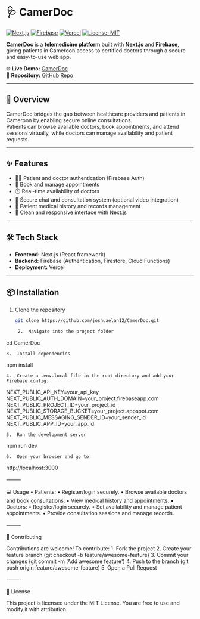 
# 🩺 CamerDoc

[![Next.js](https://img.shields.io/badge/Next.js-14-black?logo=next.js)](https://nextjs.org/)
[![Firebase](https://img.shields.io/badge/Firebase-Backend-orange?logo=firebase)](https://firebase.google.com/)
[![Vercel](https://img.shields.io/badge/Deployed%20on-Vercel-black?logo=vercel)](https://vercel.com/)
[![License: MIT](https://img.shields.io/badge/License-MIT-yellow.svg)](LICENSE)

**CamerDoc** is a **telemedicine platform** built with **Next.js** and **Firebase**, giving patients in Cameroon access to certified doctors through a secure and easy-to-use web app.  

🌐 **Live Demo:** [CamerDoc](https://camerdoc.vercel.app)  
📂 **Repository:** [GitHub Repo](https://github.com/joshuaelan12/CamerDoc)

---

## 🚀 Overview
CamerDoc bridges the gap between healthcare providers and patients in Cameroon by enabling secure online consultations.  
Patients can browse available doctors, book appointments, and attend sessions virtually, while doctors can manage availability and patient requests.

---

## ✨ Features
- 👨‍⚕️ Patient and doctor authentication (Firebase Auth)  
- 📅 Book and manage appointments  
- 🕒 Real-time availability of doctors  
- 💬 Secure chat and consultation system (optional video integration)  
- 📂 Patient medical history and records management  
- 🎨 Clean and responsive interface with Next.js  

---

## 🛠 Tech Stack
- **Frontend:** Next.js (React framework)  
- **Backend:** Firebase (Authentication, Firestore, Cloud Functions)  
- **Deployment:** Vercel  

---

## 📦 Installation

1. Clone the repository  
   ```bash
   git clone https://github.com/joshuaelan12/CamerDoc.git

	2.	Navigate into the project folder

cd CamerDoc


	3.	Install dependencies

npm install


	4.	Create a .env.local file in the root directory and add your Firebase config:

NEXT_PUBLIC_API_KEY=your_api_key
NEXT_PUBLIC_AUTH_DOMAIN=your_project.firebaseapp.com
NEXT_PUBLIC_PROJECT_ID=your_project_id
NEXT_PUBLIC_STORAGE_BUCKET=your_project.appspot.com
NEXT_PUBLIC_MESSAGING_SENDER_ID=your_sender_id
NEXT_PUBLIC_APP_ID=your_app_id


	5.	Run the development server

npm run dev


	6.	Open your browser and go to:

http://localhost:3000



⸻

💻 Usage
	•	Patients:
	•	Register/login securely.
	•	Browse available doctors and book consultations.
	•	View medical history and appointments.
	•	Doctors:
	•	Register/login securely.
	•	Set availability and manage patient appointments.
	•	Provide consultation sessions and manage records.

⸻

🤝 Contributing

Contributions are welcome!
To contribute:
	1.	Fork the project
	2.	Create your feature branch (git checkout -b feature/awesome-feature)
	3.	Commit your changes (git commit -m 'Add awesome feature')
	4.	Push to the branch (git push origin feature/awesome-feature)
	5.	Open a Pull Request

⸻

📜 License

This project is licensed under the MIT License.
You are free to use and modify it with attribution.

